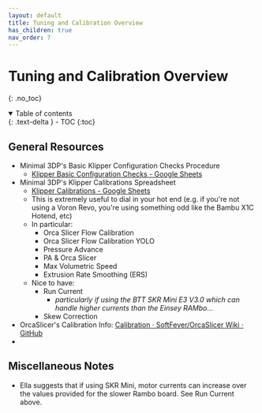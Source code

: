 ```yaml
---
layout: default
title: Tuning and Calibration Overview
has_children: true
nav_order: 7
---
```


# Tuning and Calibration Overview
{: .no_toc}

<details open markdown="block">
  <summary>
    Table of contents
  </summary>
  {: .text-delta }
- TOC
{:toc}
</details>

## General Resources
- Minimal 3DP's Basic Klipper Configuration Checks Procedure
	- [Klipper Basic Configuration Checks - Google Sheets](https://docs.google.com/spreadsheets/d/1CwccwL21RJTX0NQu1DDUu3yGtK1RVByJQGIV45AjyNA/edit?gid=0#gid=0)
- Minimal 3DP's Klipper Calibrations Spreadsheet
	- [Klipper Calibrations - Google Sheets](https://docs.google.com/spreadsheets/d/1LlSHsa86RuT_btswmDsmQp0LrTJ9U0HJcRhorsqz1ug/edit?gid=1017893331#gid=1017893331)
	- This is extremely useful to dial in your hot end (e.g. if you're not using a Voron Revo, you're using something odd like the Bambu X1C Hotend, etc)
	- In particular:
		- Orca Slicer Flow Calibration
		- Orca Slicer Flow Calibration YOLO
		- Pressure Advance
		- PA & Orca Slicer
		- Max Volumetric Speed
		- Extrusion Rate Smoothing (ERS)
	- Nice to have:
		- Run Current
			- *particularly if using the BTT SKR Mini E3 V3.0 which can handle higher currents than the Einsey RAMbo...*
		- Skew Correction
- OrcaSlicer's Calibration Info: [Calibration · SoftFever/OrcaSlicer Wiki · GitHub](https://github.com/SoftFever/OrcaSlicer/wiki/Calibration)
- 

## Miscellaneous Notes
- Ella suggests that if using SKR Mini, motor currents can increase over the values provided for the slower Rambo board.  See Run Current above.